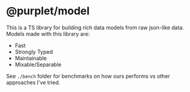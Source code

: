 # @purplet/model

This is a TS library for building rich data models from raw json-like data. Models made with this library are:

- Fast
- Strongly Typed
- Maintainable
- Mixable/Separable

See `./bench` folder for benchmarks on how ours performs vs other approaches I've tried.
